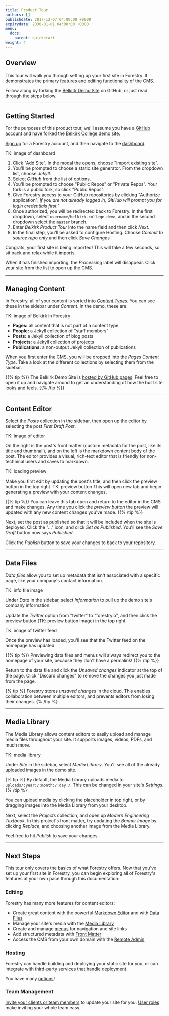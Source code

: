 ```yaml
---
title: Product Tour
authors: []
publishdate: 2017-12-07 04:00:00 +0000
expirydate: 2030-01-01 04:00:00 +0000
menu:
  docs:
    parent: quickstart
weight: 4
---
```

## Overview
This tour will walk you through setting up your first site in Forestry. It demonstrates the primary features and editing functionality of the CMS.

Follow along by forking the [Belkirk Demo Site](https://github.com/forestryio/belkirk-jekyll-demo) on GitHub, or just read through the steps below.

---

## Getting Started
For the purposes of this product tour, we'll assume you have a [GitHub account](https://github.com/signup) and have forked the [Belkirk College demo site](https://github.com/forestryio/belkirk-demo-site).

[Sign up](https://app.forestry.io/signup) for a Forestry account, and then navigate to the [dashboard](https://app.forestry.io/dashboard).

TK: image of dashboard

1. Click "Add Site". In the modal the opens, choose "Import existing site".
2. You'll be prompted to choose a static site generator. From the dropdown list, choose *Jekyll*.
3. Select *GitHub* from the list of options.
4. You'll be prompted to choose "Public Repos" or "Private Repos". Your fork is a public fork, so click "Public Repos".
6. Give Forestry access to your GitHub repositories by clicking "Authorize application".
   *If you are not already logged in, GitHub will prompt you for login credentials first."*
7. Once authorized, you will be redirected back to Forestry. In the first dropdown, select `username/belkirk-college-demo`, and in the second dropdown select the `master` branch.
8. Enter *Belkirk Product Tour* into the name field and then click *Next*.
9. In the final step, you'll be asked to configure Hosting. Choose *Commit to source repo only* and then click *Save Changes*

Congrats, your first site is being imported! This will take a few seconds, so sit back and relax while it imports.

When it has finished importing, the *Processing* label will disappear. Click your site from the list to open up the CMS.

---

## Managing Content
In Forestry, all of your content is sorted into [*Content Types*](/docs/editing#content-types). You can see these in the sidebar under *Content*. In the demo, these are:

TK: image of Belkirk in Forestry

- **Pages:** all content that is not part of a content type
- **People:** a Jekyll collection of "staff members"
- **Posts:** a Jekyll collection of blog posts
- **Projects:** a Jekyll collection of projects
- **Publications:** a non-output Jekyll collection of publications

When you first enter the CMS, you will be dropped into the *Pages Content Type*. Take a look at the different collections by selecting them from the sidebar.

{{% tip %}}
The Belkirk Demo Site is [hosted by GitHub pages](https://forestryio.github.io/belkirk-jekyll-demo). Feel free to open it up and navigate around to get an understanding of how the built site looks and feels.
{{% /tip %}}

---

## Content Editor

Select the *Posts* collection in the sidebar, then open up the editor by selecting the post *First Draft Post*.

TK: image of editor

On the right is the post's front matter (custom metadata for the post, like its title and thumbnail), and on the left is the markdown content body of the post. The editor provides a visual, rich-text editor that is friendly for non-technical users and saves to markdown.

TK: loading preview

Make you first edit by updating the post's title, and then click the preview button in the top right. TK: preview button This will open new tab and begin generating a preview with your content changes.

{{% tip %}}
You can leave this tab open and return to the editor in the CMS and make changes. Any time you click the *preview button* the preview will updated with any new content changes you've made.
{{% /tip %}}

Next, set the post as published so that it will be included when the site is deployed. Click the "..." icon, and click *Set as Published*. You'll see the *Save Draft* button now says *Published*.

Click the *Publish* button to save your changes to back to your repository.

---

## Data Files

*Data files* allow you to set up metadata that isn't associated with a specific page, like your company's contact information.

TK: info file image

Under *Data* in the sidebar, select *Information* to pull up the demo site's company information.

Update the *Twitter* option from "twitter" to "forestryio", and then click the preview button (TK: preview button image) in the top right.

TK: image of twitter feed

Once the preview has loaded, you'll see that the Twitter feed on the homepage has updated.

{{% tip %}}
Previewing data files and menus will always redirect you to the homepage of your site, because they don't have a permalink!
{{% /tip %}}

Return to the data file and click the *Unsaved changes* indicator at the top of the page. Click "Discard changes" to remove the changes you just made from the page.

{% tip %}
Forestry stores *unsaved changes* in the cloud. This enables collaboration between multiple editors, and prevents editors from losing their changes.
{% /tip %}

---

## Media Library

The Media Library allows content editors to easily upload and manage media files throughout your site. It supports images, videos, PDFs, and much more.

TK: media library

Under *Site* in the sidebar, select *Media Library*. You'll see all of the already uploaded images in the demo site.

{% tip %}
By default, the Media Library uploads media to `uploads/:year:/:month:/:day:/`. This can be changed in your site's *Settings*.
{% /tip %}

You can upload media by clicking the placeholder in top right, or by dragging images into the Media Library from your desktop.

Next, select the *Projects* collection, and open up *Modern Engineering Textbook*. In this project's front matter, try updating the *Banner Image* by clicking *Replace*, and choosing another image from the Media Library.

Feel free to hit *Publish* to save your changes.

---

## Next Steps
This tour only covers the basics of what Forestry offers. Now that you've set up your first site in Forestry, you can begin exploring all of Forestry's features at your own pace through this documentation:

### Editing
Forestry has many more features for content editors:

- Create great content with the powerful [Markdown Editor](/docs/editing/markdown-editor) and with [Data Files](/docs/editing/data-files)
- Manage your site's media with the [Media Library](/docs/editing/media-library)
- Create and manage [menus](/docs/editing/menus) for navigation and site links
- Add structured metadata with [Front Matter](/docs/editing/front-matter)
- Access the CMS from your own domain with the [Remote Admin](/docs/editing/remote-admin)

### Hosting
Forestry can handle building and deploying your static site for you, or can integrate with third-party services that handle deployment.

You have many [options](/docs/hosting/)!

### Team Management
[Invite your clients or team members](/docs/settings/team-management) to update your site for you. [User roles](/docs/settings/team-management#user-roles) make inviting your whole team easy.
